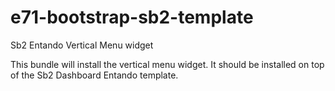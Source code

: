 # e71-bootstrap-sb2-template
Sb2 Entando Vertical Menu widget

This bundle will install the vertical menu widget. 
It should be installed on top of the Sb2 Dashboard Entando template. 
